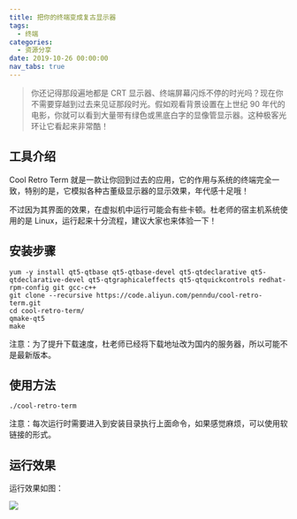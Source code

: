 ```yaml
---
title: 把你的终端变成复古显示器
tags:
  - 终端
categories:
  - 资源分享
date: 2019-10-26 00:00:00
nav_tabs: true
---
```


> 你还记得那段遍地都是 CRT 显示器、终端屏幕闪烁不停的时光吗？现在你不需要穿越到过去来见证那段时光。假如观看背景设置在上世纪 90 年代的电影，你就可以看到大量带有绿色或黑底白字的显像管显示器。这种极客光环让它看起来非常酷！

<!-- more -->

## 工具介绍

Cool Retro Term 就是一款让你回到过去的应用，它的作用与系统的终端完全一致，特别的是，它模拟各种古董级显示器的显示效果，年代感十足哦！

不过因为其界面的效果，在虚拟机中运行可能会有些卡顿。杜老师的宿主机系统使用的是 Linux，运行起来十分流程，建议大家也来体验一下！

## 安装步骤

```
yum -y install qt5-qtbase qt5-qtbase-devel qt5-qtdeclarative qt5-qtdeclarative-devel qt5-qtgraphicaleffects qt5-qtquickcontrols redhat-rpm-config git gcc-c++
git clone --recursive https://code.aliyun.com/penndu/cool-retro-term.git
cd cool-retro-term/
qmake-qt5
make
```

注意：为了提升下载速度，杜老师已经将下载地址改为国内的服务器，所以可能不是最新版本。

## 使用方法

```
./cool-retro-term
```

注意：每次运行时需要进入到安装目录执行上面命令，如果感觉麻烦，可以使用软链接的形式。

## 运行效果

运行效果如图：

![](https://cdn.dusays.com/2019/10/109-1.jpg)